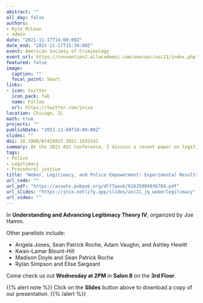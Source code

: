 ```yaml
---
abstract: ""
all_day: false
authors: 
- Kyle McLean
- admin
date: "2021-11-17T14:00:00Z"
date_end: "2021-11-17T15:30:00Z"
event: American Society of Criminology
event_url: https://convention2.allacademic.com/one/asc/asc21/index.php?cmd=Online+Program+View+Session&selected_session_id=1864954&PHPSESSID=7hu4dqhli2bouhaokdjkm1ncv3
featured: false
image:
  caption: ""
  focal_point: Smart
links:
- icon: twitter
  icon_pack: fab
  name: Follow
  url: https://twitter.com/jnixy
location: Chicago, IL
math: true
projects: ""
publishDate: "2021-11-08T10:00:00Z"
slides: ""
doi: 10.1080/07418825.2021.1933141
summary: At the 2021 ASC Conference, I discuss a recent paper on legitimacy and empowerment with Kyle McLean.
tags: 
- Police
- Legitimacy
- Procedural justice
title: "Weber, Legitimacy, and Police Empowerment: Experimental Results from a Survey of US Adults"
url_code: ""
url_pdf: "https://assets.pubpub.org/dlf7pauk/61635084936784.pdf"
url_slides: "https://jnix.netlify.app/slides/asc21_jq_weberlegitimacy"
url_video: ""
---
```


In **Understanding and Advancing Legitimacy Theory IV**, organized by Joe Hamm.

Other panelists include:

- Angela Jones, Sean Patrick Roche, Adam Vaughn, and Ashley Hewitt
- Kwan-Lamar Blount-Hill
- Madison Doyle and Sean Patrick Roche
- Rylan Simpson and Elise Sargeant

Come check us out **Wednesday at 2PM** in **Salon 8** on the **3rd Floor**. 

{{% alert note %}}
Click on the **Slides** button above to download a copy of our presentation.
{{% /alert %}}
